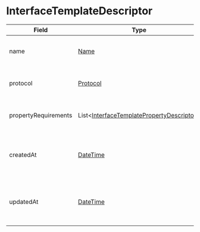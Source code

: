 # InterfaceTemplateDescriptor

Field | Type | Description
--- | --- | ---
name | [Name](../primitives.md#name) | Unique name of the interface template.
protocol | [Protocol](../primitives.md#protocol) | Protocol of the interface template.
propertyRequirements | List<[InterfaceTemplatePropertyDescriptor](../data-models/interface-template-property-descriptor.md)> | Properties of the interface template.
createdAt | [DateTime](../primitives.md#datetime) | Interface template was registered at this timestamp.
updatedAt | [DateTime](../primitives.md#datetime) | Interface template was modified at this timestamp.
